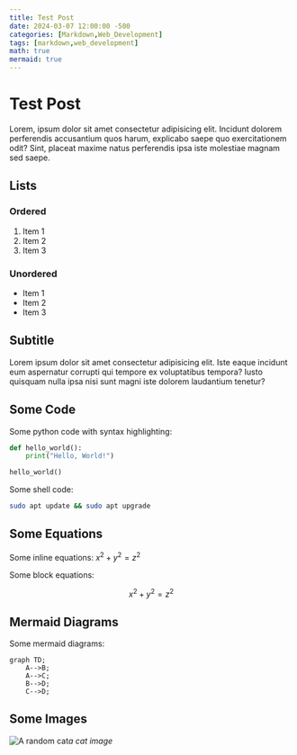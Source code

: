 ```yaml
---
title: Test Post
date: 2024-03-07 12:00:00 -500
categories: [Markdown,Web_Development]
tags: [markdown,web_development]
math: true
mermaid: true
---
```


# Test Post

Lorem, ipsum dolor sit amet consectetur adipisicing elit. Incidunt dolorem perferendis accusantium quos harum, explicabo saepe quo exercitationem odit? Sint, placeat maxime natus perferendis ipsa iste molestiae magnam sed saepe.

## Lists

### Ordered

1. Item 1
2. Item 2
3. Item 3

### Unordered

* Item 1
* Item 2
* Item 3

## Subtitle

Lorem ipsum dolor sit amet consectetur adipisicing elit. Iste eaque incidunt eum aspernatur corrupti qui tempore ex voluptatibus tempora? Iusto quisquam nulla ipsa nisi sunt magni iste dolorem laudantium tenetur?

## Some Code

Some python code with syntax highlighting:

```python
def hello_world():
    print("Hello, World!")

hello_world()
```

Some shell code:

```sh
sudo apt update && sudo apt upgrade
```

## Some Equations

Some inline equations: $x^2 + y^2 = z^2$

Some block equations:

$$
x^2 + y^2 = z^2
$$

## Mermaid Diagrams

Some mermaid diagrams:

```mermaid
graph TD;
    A-->B;
    A-->C;
    B-->D;
    C-->D;
```

## Some Images

![A random cat](https://cataas.com/cat)_a cat image_
